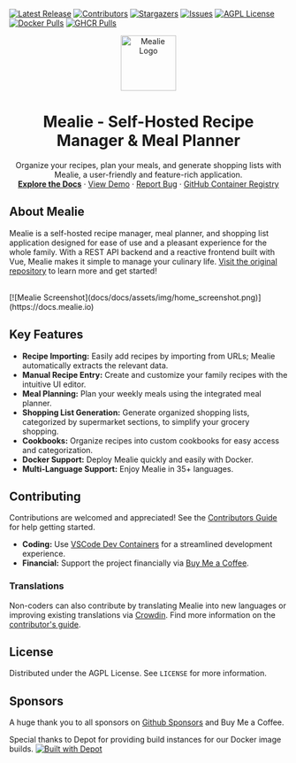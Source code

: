 [![Latest Release][latest-release-shield]][latest-release-url]
[![Contributors][contributors-shield]][contributors-url]
[![Stargazers][stars-shield]][stars-url]
[![Issues][issues-shield]][issues-url]
[![AGPL License][license-shield]][license-url]
[![Docker Pulls][docker-pull]][docker-url]
[![GHCR Pulls][ghcr-pulls]][ghcr-url]

<p align="center">
  <a href="https://github.com/mealie-recipes/mealie">
    <img src="https://github.com/mealie-recipes/mealie/blob/mealie-next/docs/docs/assets/img/logo_dark.png?raw=true" alt="Mealie Logo" width="100" height="100">
  </a>
  <h1 align="center">Mealie - Self-Hosted Recipe Manager & Meal Planner</h1>
  <p align="center">
    Organize your recipes, plan your meals, and generate shopping lists with Mealie, a user-friendly and feature-rich application.
    <br />
    <a href="https://docs.mealie.io/"><strong>Explore the Docs</strong></a>
    ·
    <a href="https://demo.mealie.io/">View Demo</a>
    ·
    <a href="https://github.com/mealie-recipes/mealie/issues">Report Bug</a>
    ·
    <a href="https://github.com/mealie-recipes/mealie/pkgs/container/mealie">GitHub Container Registry</a>
  </p>
</p>

## About Mealie

Mealie is a self-hosted recipe manager, meal planner, and shopping list application designed for ease of use and a pleasant experience for the whole family.  With a REST API backend and a reactive frontend built with Vue, Mealie makes it simple to manage your culinary life.  [Visit the original repository](https://github.com/mealie-recipes/mealie) to learn more and get started!

<br />
[![Mealie Screenshot](docs/docs/assets/img/home_screenshot.png)](https://docs.mealie.io)

## Key Features

*   **Recipe Importing:** Easily add recipes by importing from URLs; Mealie automatically extracts the relevant data.
*   **Manual Recipe Entry:** Create and customize your family recipes with the intuitive UI editor.
*   **Meal Planning:** Plan your weekly meals using the integrated meal planner.
*   **Shopping List Generation:** Generate organized shopping lists, categorized by supermarket sections, to simplify your grocery shopping.
*   **Cookbooks:** Organize recipes into custom cookbooks for easy access and categorization.
*   **Docker Support:** Deploy Mealie quickly and easily with Docker.
*   **Multi-Language Support:** Enjoy Mealie in 35+ languages.

## Contributing

Contributions are welcomed and appreciated!  See the [Contributors Guide](https://nightly.mealie.io/contributors/developers-guide/code-contributions/) for help getting started.

*   **Coding:** Use [VSCode Dev Containers](https://code.visualstudio.com/docs/remote/containers) for a streamlined development experience.
*   **Financial:** Support the project financially via [Buy Me a Coffee](https://www.buymeacoffee.com/haykot).

### Translations

Non-coders can also contribute by translating Mealie into new languages or improving existing translations via [Crowdin](https://crowdin.com/project/mealie).  Find more information on the [contributor's guide](https://nightly.mealie.io/contributors/translating/).

## License

Distributed under the AGPL License. See `LICENSE` for more information.

## Sponsors

A huge thank you to all sponsors on [Github Sponsors](https://github.com/sponsors/hay-kot) and Buy Me a Coffee.

Special thanks to Depot for providing build instances for our Docker image builds.
[![Built with Depot](https://depot.dev/badges/built-with-depot.svg)](https://depot.dev?utm_source=Mealie)

<!-- MARKDOWN LINKS & IMAGES -->
<!-- https://www.markdownguide.org/basic-syntax/#reference-style-links -->
[contributors-shield]: https://img.shields.io/github/contributors/mealie-recipes/mealie.svg?style=flat-square
[docker-pull]: https://img.shields.io/docker/pulls/hkotel/mealie?style=flat-square
[docker-url]: https://hub.docker.com/r/hkotel/mealie
[ghcr-pulls]: https://img.shields.io/badge/dynamic/json?url=https%3A%2F%2Fipitio.github.io%2Fbackage%2Fmealie-recipes%2Fmealie%2Fmealie.json&query=%24.downloads&style=flat-square&label=ghcr%20pulls
[ghcr-url]: https://github.com/mealie-recipes/mealie/pkgs/container/mealie
[contributors-url]: https://github.com/mealie-recipes/mealie/graphs/contributors
[stars-shield]: https://img.shields.io/github/stars/mealie-recipes/mealie.svg?style=flat-square
[stars-url]: https://github.com/mealie-recipes/mealie/stargazers
[issues-shield]: https://img.shields.io/github/issues/mealie-recipes/mealie.svg?style=flat-square
[issues-url]: https://github.com/mealie-recipes/mealie/issues
[latest-release-shield]: https://img.shields.io/github/v/release/mealie-recipes/mealie?style=flat-square&label=latest%20release
[latest-release-url]: https://github.com/mealie-recipes/mealie/releases
[license-shield]: https://img.shields.io/github/license/mealie-recipes/mealie.svg?style=flat-square
[license-url]: https://github.com/mealie-recipes/mealie/blob/mealie-next/LICENSE
[linkedin-shield]: https://img.shields.io/badge/-LinkedIn-black.svg?style=flat-square&logo=linkedin&colorB=555
[linkedin-url]: https://linkedin.com/in/hay-kot
[product-screenshot]: docs/docs/assets/img/home_screenshot.png